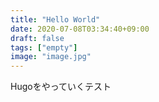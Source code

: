 ```yaml
---
title: "Hello World"
date: 2020-07-08T03:34:40+09:00
draft: false
tags: ["empty"] 
image: "image.jpg"
---
```


Hugoをやっていくテスト
